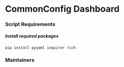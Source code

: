 # CommonConfig Dashboard

### Script Requirements
##### Install required packages
```
pip install pyyaml inquirer rich
```

### Maintainers
